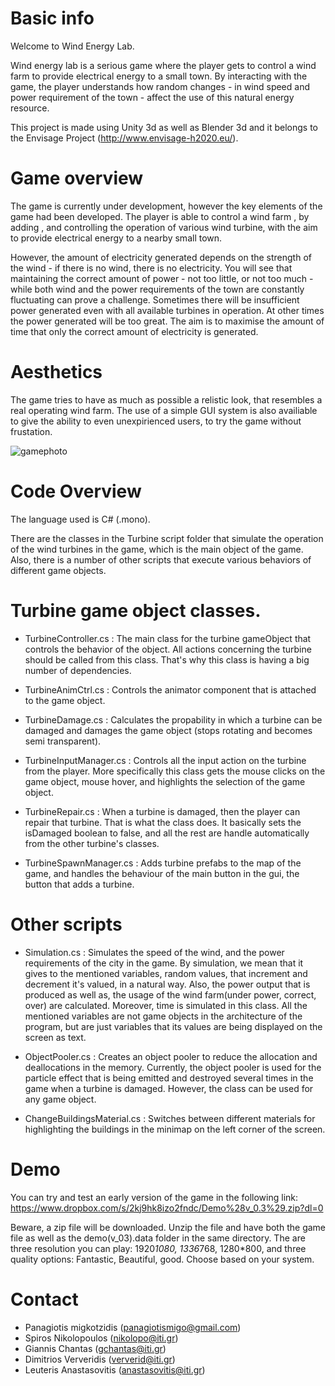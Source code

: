 # Basic info
Welcome to Wind Energy Lab.

Wind energy lab is a serious game where the player gets to control a wind farm to provide electrical energy to a small town. By interacting with the game, the player understands how random changes - in wind speed and power requirement of the town - affect the use of this natural energy resource.

This project is made using Unity 3d as well as Blender 3d and it belongs to the Envisage Project (http://www.envisage-h2020.eu/).

# Game overview
The game is currently under development, however the key elements of the game had been developed.
The player is able to control a wind farm , by adding , and controlling the operation of various wind turbine, with the aim to provide electrical energy to a nearby small town.

However, the amount of electricity generated depends on the strength of the wind - if there is no wind, there is no electricity.
You will see that maintaining the correct amount of power - not too little, or not too much - while both wind and the power requirements of the town are constantly fluctuating can prove a challenge. Sometimes there will be insufficient power generated even with all available turbines in operation. At other times the power generated will be too great. The aim is to maximise the amount of time that only the correct amount of electricity is generated.

# Aesthetics  
The game tries to have as much as possible a relistic look, that resembles a real operating wind farm. The use of a simple GUI system is also availiable to give the ability to even unexpirienced users, to try the game without frustation.

![gamephoto](https://cloud.githubusercontent.com/assets/15057375/24956876/5285e37c-1f92-11e7-913c-2a3aba4c60b0.png)

# Code Overview
The language used is C# (.mono).

There are the classes in the Turbine script folder that simulate the operation of the wind turbines in the game, which is the main object of the game.
Also, there is a number of other scripts that execute various behaviors of different game objects.

# Turbine game object classes.
- TurbineController.cs : The main class for the turbine gameObject that controls the behavior of the object. All actions concerning the turbine should be called from this class. That's why this class is having a big number of dependencies.

- TurbineAnimCtrl.cs : Controls the animator component that is attached to the game object.

- TurbineDamage.cs : Calculates the propability in which a turbine can be damaged and damages the game object (stops rotating and becomes semi transparent).

- TurbineInputManager.cs : Controls all the input action on the turbine from the player. More specifically this class gets the mouse clicks on the game object, mouse hover, and highlights the selection of the game object.

- TurbineRepair.cs : When a turbine is damaged, then the player can repair that turbine. That is what the class does. It basically sets the isDamaged boolean to false, and all the rest are handle automatically from the other turbine's classes.

- TurbineSpawnManager.cs : Adds turbine prefabs to the map of the game, and handles the behaviour of the main button in the gui, the button that adds a turbine.

# Other scripts
- Simulation.cs : Simulates the speed of the wind, and the power requirements of the city in the game. By simulation, we mean that it gives to the mentioned variables, random values, that increment and decrement it's valued, in a natural way. Also, the power output that is produced as well as, the usage of the wind farm(under power, correct, over) are calculated. Moreover, time is simulated in this class. All the mentioned variables are not game objects in the architecture of the program, but are just variables that its values are being displayed on the screen as text.

- ObjectPooler.cs : Creates an object pooler to reduce the allocation and deallocations in the memory. Currently, the object pooler is used for the particle effect that is being emitted and destroyed several times in the game when a turbine is damaged. However, the class can be used for any game object.

- ChangeBuildingsMaterial.cs : Switches between different materials for highlighting the buildings in the minimap on the left corner of the screen.

# Demo
You can try and test an early version of the game in the following link: https://www.dropbox.com/s/2kj9hk8izo2fndc/Demo%28v_0.3%29.zip?dl=0

Beware, a zip file will be downloaded. Unzip the file and have both the game file as well as the demo(v_03).data folder in the same directory.
The are three resolution you can play: 1920*1080, 1336*768, 1280*800, and three quality options: Fantastic, Beautiful, good.
Choose based on your system.

# Contact
- Panagiotis migkotzidis (panagiotismigo@gmail.com)
- Spiros Nikolopoulos (nikolopo@iti.gr)
- Giannis Chantas (gchantas@iti.gr)
- Dimitrios Ververidis (ververid@iti.gr)
- Leuteris Anastasovitis (anastasovitis@iti.gr)

